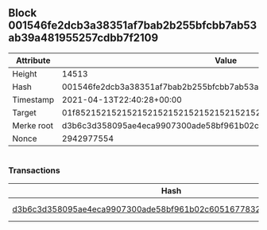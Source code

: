 ## Block 001546fe2dcb3a38351af7bab2b255bfcbb7ab53ab39a481955257cdbb7f2109

Attribute | Value
--- | ---
Height | 14513
Hash | 001546fe2dcb3a38351af7bab2b255bfcbb7ab53ab39a481955257cdbb7f2109
Timestamp | 2021-04-13T22:40:28+00:00
Target | 01f8521521521521521521521521521521521521521521521521521521521521
Merke root | d3b6c3d358095ae4eca9907300ade58bf961b02c6051677832713c08d187bac2
Nonce | 2942977554

```

```

### Transactions

Hash | Amount
--- | ---
[d3b6c3d358095ae4eca9907300ade58bf961b02c6051677832713c08d187bac2](d3b6c3d358095ae4eca9907300ade58bf961b02c6051677832713c08d187bac2.md) | 10.00000000 SKEPTI 
